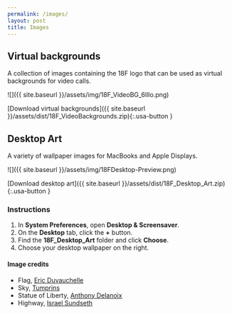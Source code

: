 ```yaml
---
permalink: /images/
layout: post
title: Images
---
```

## Virtual backgrounds
A collection of images containing the 18F logo that can be used as virtual backgrounds for video calls.

![]({{ site.baseurl }}/assets/img/18F_VideoBG_6Illo.png)

[Download virtual backgrounds]({{ site.baseurl }}/assets/dist/18F_VideoBackgrounds.zip){:.usa-button }

## Desktop Art
A variety of wallpaper images for MacBooks and Apple Displays.

![]({{ site.baseurl }}/assets/img/18FDesktop-Preview.png)

[Download desktop art]({{ site.baseurl }}/assets/dist/18F_Desktop_Art.zip){:.usa-button }

### Instructions
1. In **System Preferences**, open **Desktop &amp; Screensaver**.
2. On the **Desktop** tab, click the **+** button.
3. Find the **18F_Desktop_Art** folder and click **Choose**.
4. Choose your desktop wallpaper on the right.

#### Image credits
* Flag, [Eric Duvauchelle](https://unsplash.com/photos/xn4Lc-87_fM)
* Sky, [Tumprins](http://tumblr.unsplash.com/post/54230079634/download-tumprins)
* Statue of Liberty, [Anthony Delanoix](https://unsplash.com/photos/ciJJ57qsQLs)
* Highway, [Israel Sundseth](https://unsplash.com/photos/BYu8ITUWMfc/)

